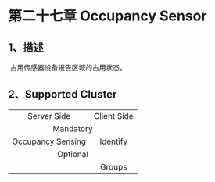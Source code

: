 # 第二十七章 Occupancy Sensor

## 1、描述

​	  占用传感器设备报告区域的占用状态。

## 2、Supported Cluster
<table>
   <tr align="center">
   	<td>Server Side</td>
    <td>Client Side</td>
   </tr>
   <tr align="center">
   	<td colspan="2">Mandatory</td>
   </tr>
   <tr align="center">
    <td>Occupancy Sensing</td>
    <td>Identify</td>
   </tr>
   <tr align="center">
   	<td colspan="2">Optional</td>
   </tr>
   <tr align="center"> 
       <td></td>
       <td>Groups</td>
   </tr>
</table>

